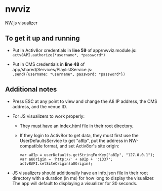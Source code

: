 # nwviz
NW.js visualizer

## To get it up and running
- Put in Activ8or credentials in **line 59** of app/nwviz.module.js:  
   `actv8API.authorize(*username*, *password*)`
   
- Put in CMS credentials in **line 48** of app/shared/Services/PlaylistService.js:  
   `.send({username: *username*, password: *password*})`
  
## Additional notes
- Press ESC at any point to view and change the A8 IP address, the CMS address, and the venue ID.

- For JS visualizers to work properly:
  - They must have an index.html file in their root directory. 
  - If they login to Activ8or to get data, they must first use the UserDefaultsService to get "a8Ip", put the address in NW-compatible format, and set Activ8or's site origin: 
   
    `var a8Ip = userDefaults.getStringForKey("a8Ip", "127.0.0.1");`  
    `var a8Origin = 'http://' + a8Ip + ':1337';`  
    `actv8API.setSiteOrigin(a8Origin);`  
    
- JS visualizers should additionally have an info.json file in their root directory with a duration (in ms) for how long to display the visualizer. The app will default to displaying a visualizer for 30 seconds.
